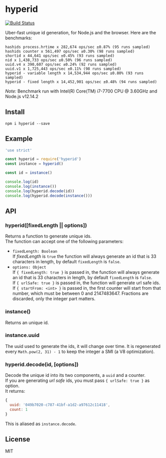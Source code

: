 # hyperid

[![Build Status](https://img.shields.io/github/workflow/status/mcollina/hyperid/CI)](https://github.com/mcollina/hyperid/actions)

Uber-fast unique id generation, for Node.js and the browser.
Here are the benchmarks:

```
hashids process.hrtime x 282,674 ops/sec ±0.87% (95 runs sampled)
hashids counter x 561,497 ops/sec ±0.30% (98 runs sampled)
shortid x 44,641 ops/sec ±0.45% (93 runs sampled)
nid x 1,438,733 ops/sec ±0.50% (96 runs sampled)
uuid.v4 x 390,607 ops/sec ±0.24% (92 runs sampled)
uuid.v1 x 1,725,443 ops/sec ±0.11% (98 runs sampled)
hyperid - variable length x 14,534,944 ops/sec ±0.80% (93 runs sampled)
hyperid - fixed length x 14,452,901 ops/sec ±0.48% (94 runs sampled)
```

_Note:_ Benchmark run with Intel(R) Core(TM) i7-7700 CPU @ 3.60GHz and Node.js v12.14.2

## Install

```
npm i hyperid --save
```

## Example

```js
'use strict'

const hyperid = require('hyperid')
const instance = hyperid()

const id = instance()

console.log(id)
console.log(instance())
console.log(hyperid.decode(id))
console.log(hyperid.decode(instance()))
```

## API

### hyperid([fixedLength || options])

Returns a function to generate unique ids.  
The function can accept one of the following parameters:
- `fixedLength: Boolean`  
If *fixedLength* is `true` the function will always generate an id
that is 33 characters in length, by default `fixedLength` is `false`.  
- `options: Object`  
If `{ fixedLength: true }` is passed in, the function will always generate an id
that is 33 characters in length, by default `fixedLength` is `false`.  
If `{ urlSafe: true }` is passed in, the function will generate url safe ids.  
If `{ startFrom: <int> }` is passed in, the first counter will start from that
number, which must be between 0 and 2147483647. Fractions are discarded, only the
integer part matters.

### instance()

Returns an unique id.

### instance.uuid

The uuid used to generate the ids, it will change over time.
It is regenerated every `Math.pow(2, 31) - 1` to keep the integer a SMI
(a V8 optimization).

### hyperid.decode(id, [options])

Decode the unique id into its two components, a `uuid` and a counter.  
If you are generating *url safe* ids, you must pass `{ urlSafe: true }` as option.  
It returns:

```js
{
  uuid: '049b7020-c787-41bf-a1d2-a97612c11418',
  count: 1
}
```

This is aliased as `instance.decode`.

## License

MIT
